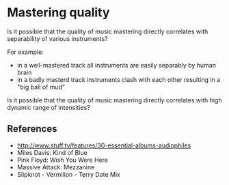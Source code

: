 # Mastering quality

Is it possible that the quality of music mastering directly correlates with separability of various instruments?

For example:

- in a well-mastered track all instruments are easily separably by human brain
- in a badly masterd track instruments clash with each other resulting in a "big ball of mud"

Is it possible that the quality of music mastering directly correlates with high dynamic range of intensities?


## References

- http://www.stuff.tv/features/30-essential-albums-audiophiles
- Miles Davis: Kind of Blue
- Pink Floyd: Wish You Were Here
- Massive Attack: Mezzanine
- Slipknot - Vermilion - Terry Date Mix
